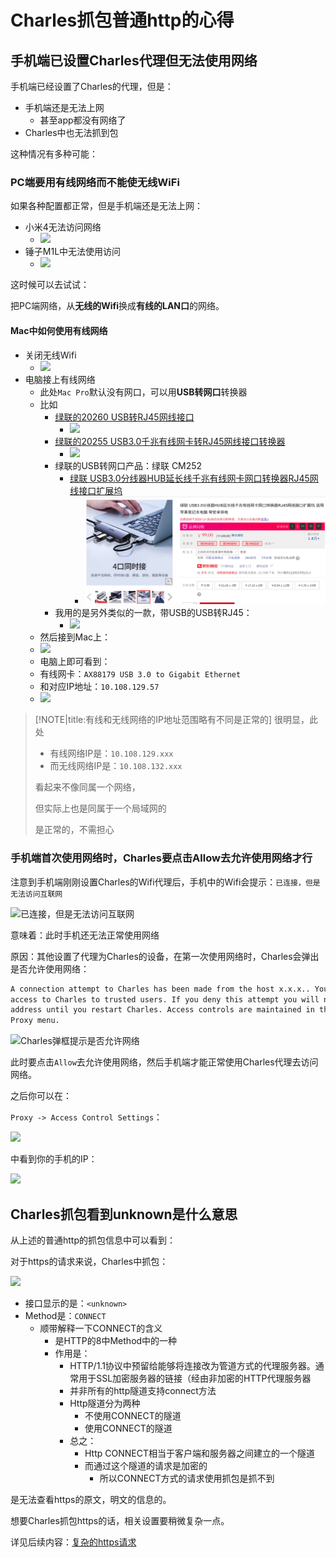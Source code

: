 # Charles抓包普通http的心得

## 手机端已设置Charles代理但无法使用网络

手机端已经设置了Charles的代理，但是：

* 手机端还是无法上网
  * 甚至app都没有网络了
* Charles中也无法抓到包

这种情况有多种可能：

### PC端要用有线网络而不能使无线WiFi

如果各种配置都正常，但是手机端还是无法上网：

* 小米4无法访问网络
  * ![](../assets/img/xiaomi_4_proxy_not_work_error.png)
* 锤子M1L中无法使用访问
  * ![](../assets/img/mobile_android_network_not_work.png)

这时候可以去试试：

把PC端网络，从**无线的Wifi**换成**有线的LAN口**的网络。

#### Mac中如何使用有线网络

* 关闭无线Wifi
  * ![](../assets/img/mac_disable_wireless_wifi.png)
* 电脑接上有线网络
  * 此处`Mac Pro`默认没有网口，可以用**USB转网口**转换器
  * 比如
    * [绿联的20260 USB转RJ45网线接口](https://item.jd.com/983704.html)
      * ![](../assets/img/ugreen_usb_to_rj45_20260.png)
    * [绿联的20255 USB3.0千兆有线网卡转RJ45网线接口转换器](https://item.jd.com/1196493.html)
      * ![](../assets/img/ugreen_usb_to_rj45_20255.png)
    * 绿联的USB转网口产品：绿联 CM252
      * [绿联 USB3.0分线器HUB延长线千兆有线网卡网口转换器RJ45网线接口扩展坞](https://item.jd.com/55010757635.html)
        * ![usb_ugreen_cm252](../assets/img/usb_ugreen_cm252.png)
    * 我用的是另外类似的一款，带USB的USB转RJ45：
      * ![](../assets/img/ugreen_usb_to_lan_with_usb.jpg)
  * 然后接到Mac上：
  * ![](../assets/img/mac_use_ugreen_lan_wired_network.jpg)
  * 电脑上即可看到：
  * 有线网卡：`AX88179 USB 3.0 to Gigabit Ethernet`
  * 和对应IP地址：`10.108.129.57`
  * ![](../assets/img/mac_local_wired_network.png)

> [!NOTE|title:有线和无线网络的IP地址范围略有不同是正常的]
> 很明显，此处
> 
> * 有线网络IP是：`10.108.129.xxx`
> * 而无线网络IP是：`10.108.132.xxx`
> 
> 看起来不像同属一个网络，
> 
> 但实际上也是同属于一个局域网的
> 
> 是正常的，不需担心

### 手机端首次使用网络时，Charles要点击Allow去允许使用网络才行

注意到手机端刚刚设置Charles的Wifi代理后，手机中的Wifi会提示：`已连接，但是无法访问互联网`

![已连接，但是无法访问互联网](../assets/img/xiaomi_wifi_connected_but_not_work.png)

意味着：此时手机还无法正常使用网络

原因：其他设置了代理为Charles的设备，在第一次使用网络时，Charles会弹出是否允许使用网络：

```bash
A connection attempt to Charles has been made from the host x.x.x.. You should only allow
access to Charles to trusted users. If you deny this attempt you will not be asked again for this host
address until you restart Charles. Access controls are maintained in the Access Control Settings in the
Proxy menu.
```

![Charles弹框提示是否允许网络](../assets/img/charles_pop_connection_from_click_allow.png)

此时要点击`Allow`去允许使用网络，然后手机端才能正常使用Charles代理去访问网络。

之后你可以在：

`Proxy -> Access Control Settings`：

![](../assets/img/charles_access_control_settings.png)

中看到你的手机的IP：

![](../assets/img/charles_ip_range_show_allowed_ip.png)

## Charles抓包看到unknown是什么意思

从上述的普通http的抓包信息中可以看到：

对于https的请求来说，Charles中抓包：

![](../assets/img/charles_https_show_unknown.png)

* 接口显示的是：`<unknown>`
* Method是：`CONNECT`
  * 顺带解释一下CONNECT的含义
    * 是HTTP的8中Method中的一种
    * 作用是：
      * HTTP/1.1协议中预留给能够将连接改为管道方式的代理服务器。通常用于SSL加密服务器的链接（经由非加密的HTTP代理服务器
      * 并非所有的http隧道支持connect方法
      * Http隧道分为两种
        * 不使用CONNECT的隧道
        * 使用CONNECT的隧道
      * 总之：
        * Http CONNECT相当于客户端和服务器之间建立的一个隧道
        * 而通过这个隧道的请求是加密的
          * 所以CONNECT方式的请求使用抓包是抓不到

是无法查看https的原文，明文的信息的。

想要Charles抓包https的话，相关设置要稍微复杂一点。

详见后续内容：[复杂的https请求](../../how_capture_app/complex_https/README.md)
